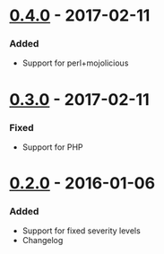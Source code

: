 # [0.4.0] - 2017-02-11
### Added
- Support for perl+mojolicious

# [0.3.0] - 2017-02-11
### Fixed
- Support for PHP

# [0.2.0] - 2016-01-06
### Added
- Support for fixed severity levels
- Changelog

[0.4.0]: https://github.com/henriiik/vscode-docker-linter/compare/0.3.0...0.4.0
[0.3.0]: https://github.com/henriiik/vscode-docker-linter/compare/0.2.0...0.3.0
[0.2.0]: https://github.com/henriiik/vscode-docker-linter/compare/0.0.7...0.2.0
